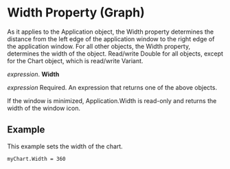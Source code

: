 
# Width Property (Graph)

As it applies to the Application object, the Width property determines the distance from the left edge of the application window to the right edge of the application window. For all other objects, the Width property, determines the width of the object. Read/write Double for all objects, except for the Chart object, which is read/write Variant.

 _expression_. **Width**

 _expression_ Required. An expression that returns one of the above objects.

 If the window is minimized, Application.Width is read-only and returns the width of the window icon.

## Example

This example sets the width of the chart.


```
myChart.Width = 360
```

